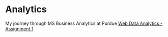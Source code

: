 # Analytics
My journey through MS Business Analytics at Purdue
[Web Data Analytics - Assignment 1](https://github.com/sdhar10/Analytics/blob/main/dhar_sheen_hw1.ipynb)
